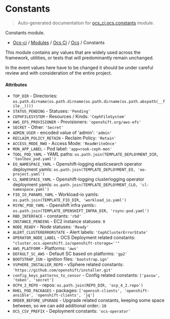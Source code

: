 # Constants

> Auto-generated documentation for [ocs_ci.ocs.constants](https://github.com/gklein/ocs-ci/blob/master/ocs_ci/ocs/constants.py) module.

Constants module.

- [Ocs-ci](../../README.md#ocs-ci) / [Modules](../../MODULES.md#ocs-ci-modules) / [Ocs Ci](../index.md#ocs-ci) / [Ocs](index.md#ocs) / Constants

This module contains any values that are widely used across the framework,
utilities, or tests that will predominantly remain unchanged.

In the event values here have to be changed it should be under careful review
and with consideration of the entire project.

#### Attributes

- `TOP_DIR` - Directories: `os.path.dirname(os.path.dirname(os.path.dirname(os.path.abspath(__file__))))`
- `STATUS_PENDING` - Statuses: `'Pending'`
- `CEPHFILESYSTEM` - Resources / Kinds: `'CephFileSystem'`
- `AWS_EFS_PROVISIONER` - Provisioners: `'openshift.org/aws-efs'`
- `SECRET` - Other: `'Secret'`
- `ADMIN_USER` - encoded value of 'admin': `'admin'`
- `RECLAIM_POLICY_RETAIN` - Reclaim Policy: `'Retain'`
- `ACCESS_MODE_RWO` - Access Mode: `'ReadWriteOnce'`
- `MON_APP_LABEL` - Pod label: `'app=rook-ceph-mon'`
- `TOOL_POD_YAML` - YAML paths: `os.path.join(TEMPLATE_DEPLOYMENT_DIR, 'toolbox_pod.yaml')`
- `EO_NAMESPACE_YAML` - Openshift-logging elasticsearch operator deployment yamls: `os.path.join(TEMPLATE_DEPLOYMENT_EO, 'eo-project.yaml')`
- `CL_NAMESPACE_YAML` - Openshift-logging clusterlogging operator deployment yamls: `os.path.join(TEMPLATE_DEPLOYMENT_CLO, 'cl-namespace.yaml')`
- `FIO_IO_PARAMS_YAML` - Workload-io yamls: `os.path.join(TEMPLATE_FIO_DIR, 'workload_io.yaml')`
- `RSYNC_POD_YAML` - Openshift infra yamls:: `os.path.join(TEMPLATE_OPENSHIFT_INFRA_DIR, 'rsync-pod.yaml')`
- `RBD_INTERFACE` - constants: `'rbd'`
- `INSTANCE_PENDING` - EC2 instance statuses: `0`
- `NODE_READY` - Node statuses: `'Ready'`
- `ALERT_CLUSTERERRORSTATE` - Alert labels: `'CephClusterErrorState'`
- `OPERATOR_NODE_LABEL` - OCS Deployment related constants: `"cluster.ocs.openshift.io/openshift-storage=''"`
- `AWS_PLATFORM` - Platforms: `'aws'`
- `DEFAULT_SC_AWS` - Default SC based on platforms: `'gp2'`
- `BOOTSTRAP_IGN` - ignition files: `'bootstrap.ign'`
- `VSPHERE_INSTALLER_REPO` - vSphere related constants: `'https://github.com/openshift/installer.git'`
- `config_keys_patterns_to_censor` - Config related constants: `['passw', 'token', 'secret']`
- `OCP4_2_REPO` - repos: `os.path.join(REPO_DIR, 'ocp_4_2.repo')`
- `RHEL_POD_PACKAGES` - packages: `['openssh-clients', 'openshift-ansible', 'openshift-clients', 'jq']`
- `ORDER_BEFORE_UPGRADE` - Upgrade related constants, keeping some space between, so we can add
  additional order.: `10`
- `OCS_CSV_PREFIX` - Deployment constants: `'ocs-operator'`
